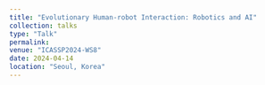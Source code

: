 ```yaml
---
title: "Evolutionary Human-robot Interaction: Robotics and AI"
collection: talks
type: "Talk"
permalink: 
venue: "ICASSP2024-WS8"
date: 2024-04-14
location: "Seoul, Korea"
---
```

